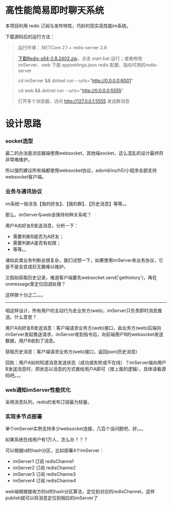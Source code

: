 ﻿# 高性能简易即时聊天系统

本项目利用 redis 订阅与发布特性，巧妙的现实高性能im系统。

下载源码后的运行方法：

> 运行环境：.NETCore 2.1 + redis-server 2.8

> [下载Redis-x64-2.8.2402.zip](https://files.cnblogs.com/files/kellynic/Redis-x64-2.8.2402.zip)，点击 start.bat 运行；或者修改 imServer、web 下面 appsettings.json redis 配置，指向可用的redis-server

> cd imServer && dotnet run --urls="http://0.0.0.0:6001"

> cd web && dotnet run --urls="http://0.0.0.0:5555"

> 打开多个浏览器，访问 http://127.0.0.1:5555 发送群消息

# 设计思路

### socket选型

最二的办法是浏览器端使用websocket，其他端socket，这么混乱的设计最终将非常难维护。

所以强烈建议所有端都使用websocket协议，adorid/ios/h5/小程序全部支持websocket客户端。

### 业务与通讯协议

im系统一般涉及【我的好友】、【我的群】、【历史消息】等等。。

那么，imServer与web该保持何种关系呢？

用户A向好友B发送消息，分析一下：

* 需要判断B是否为A好友；
* 需要判断A是否有权限；
* 等等。。

诸如此类业务判断会很复杂，我们试想一下，如果使用imServer来业务协议，它是不是会变成巨无霸难以维护。

又假如获取历史记录，难道客户端要先websocket.send('gethistory')，再在onmessage里定位回调处理？

这样做十分之二。。。

---

咱这样设计，所有用户的主动行为走业务方(web)，imServer只负责即时消息推送。什么意思？

用户A向好友B发送消息：客户端请求业务方(web)接口，由业务方(web)后端向imServer发起推送请求，imServer收到指令后，向前端用户B的websocket发送数据，用户B收到了消息。

获取历史消息：客户端请求业务方(web)接口，返回json(历史消息)

回执：用户A如何知道消息发送状态（成功或失败或不在线）？imServer端向用户B发送消息时，把状态以消息的方式推给用户A即可（按上面的逻辑），具体请看源码吧。。。

### web通知imServer性能优化

采用消息队列，redis的发布订阅最为轻量。

### 实现多节点部署

单个imServer实例支持多少websocket连接，几百个没问题吧，好。。。

如果系统在线用户有1万人，怎么办？？？

可以根据id的hash分区，比如部署4个imServer：

* imServer1 订阅 redisChanne1
* imServer2 订阅 redisChanne2
* imServer3 订阅 redisChanne3
* imServer4 订阅 redisChanne4

web端根据接收方的id的hash分区算法，定位到对应的redisChannel，这样publish就可以将消息定位到相应的imServer了
